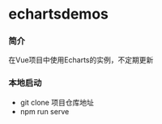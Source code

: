 # echartsdemos

### 简介

在Vue项目中使用Echarts的实例，不定期更新

### 本地启动

* git clone 项目仓库地址
* npm run serve                                  